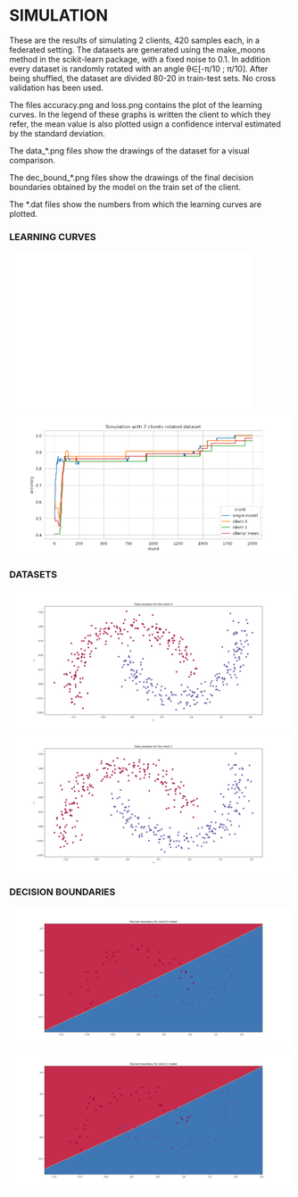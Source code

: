 # SIMULATION
These are the results of simulating 2 clients, 420 samples each, in a federated setting. 
The datasets are generated using the make_moons method in the scikit-learn package, with a fixed noise to 0.1. 
In addition every dataset is randomly rotated with an angle &theta;&isin;[-&pi;/10 ; &pi;/10].
After being shuffled, the dataset are divided 80-20 in train-test sets. 
No cross validation has been used.

The files accuracy.png and loss.png contains the plot of the learning curves.
In the legend of these graphs is written the client to which they refer, the mean value is also plotted usign a confidence interval estimated by the standard deviation.

The data_*.png files show the drawings of the dataset for a visual comparison.

The dec_bound_*.png files show the drawings of the final decision boundaries obtained by the model on the train set of the client.

The *.dat files show the numbers from which the learning curves are plotted.

### LEARNING CURVES
![](loss.png?raw=true)
![](accuracy.png?raw=true)

### DATASETS
![](data_client_0.png?raw=true)
![](data_client_1.png?raw=true)

### DECISION BOUNDARIES
![](dec_bound_c0.png?raw=true)
![](dec_bound_c1.png?raw=true)